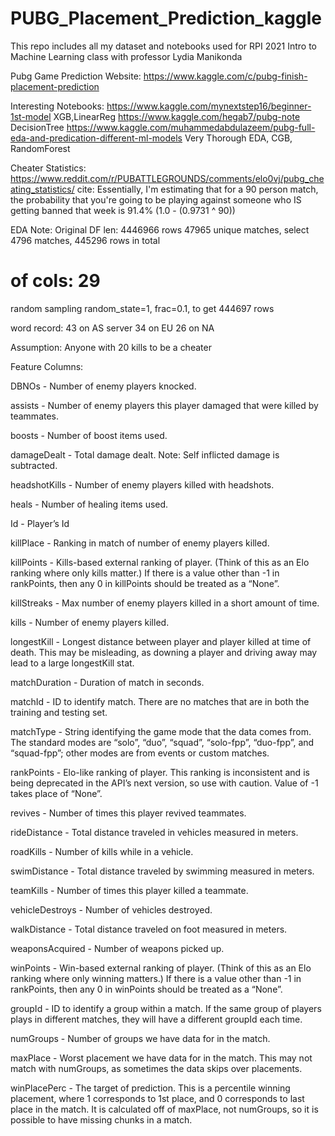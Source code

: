 # PUBG_Placement_Prediction_kaggle
 This repo includes all my dataset and notebooks used for RPI 2021 Intro to Machine Learning class with professor Lydia Manikonda

Pubg Game Prediction
Website: https://www.kaggle.com/c/pubg-finish-placement-prediction

Interesting Notebooks:
https://www.kaggle.com/mynextstep16/beginner-1st-model    XGB,LinearReg
https://www.kaggle.com/hegab7/pubg-note       DecisionTree
https://www.kaggle.com/muhammedabdulazeem/pubg-full-eda-and-predication-different-ml-models				Very Thorough EDA, CGB, RandomForest

Cheater Statistics:
https://www.reddit.com/r/PUBATTLEGROUNDS/comments/elo0vj/pubg_cheating_statistics/
cite:
Essentially, I'm estimating that for a 90 person match, the probability that you're going to be playing against someone who IS getting banned that week is 91.4% (1.0 - (0.9731 ^ 90))

EDA Note:
Original DF len: 4446966 rows
47965 unique matches, select 4796 matches, 445296 rows in total
# of cols: 29
random sampling random_state=1, frac=0.1, to get 444697 rows

word record: 
43 on AS server
34 on EU
26 on NA

Assumption: Anyone with 20 kills to be a cheater


Feature Columns:

DBNOs - Number of enemy players knocked.

assists - Number of enemy players this player damaged that were killed by teammates.

boosts - Number of boost items used.

damageDealt - Total damage dealt. Note: Self inflicted damage is subtracted.

headshotKills - Number of enemy players killed with headshots.

heals - Number of healing items used.

Id - Player’s Id

killPlace - Ranking in match of number of enemy players killed.

killPoints - Kills-based external ranking of player. (Think of this as an Elo ranking where only kills matter.) If there is a value other than -1 in rankPoints, 
then any 0 in killPoints should be treated as a “None”.

killStreaks - Max number of enemy players killed in a short amount of time.

kills - Number of enemy players killed.

longestKill - Longest distance between player and player killed at time of death. This may be misleading, as downing a player and driving away may lead to a 
large longestKill stat.

matchDuration - Duration of match in seconds.

matchId - ID to identify match. There are no matches that are in both the training and testing set.

matchType - String identifying the game mode that the data comes from. The standard modes are “solo”, “duo”, “squad”, “solo-fpp”, “duo-fpp”, and “squad-fpp”; 
other modes are from events or custom matches.

rankPoints - Elo-like ranking of player. This ranking is inconsistent and is being deprecated in the API’s next version, so use with caution. Value of -1 takes 
place of “None”.

revives - Number of times this player revived teammates.

rideDistance - Total distance traveled in vehicles measured in meters.

roadKills - Number of kills while in a vehicle.

swimDistance - Total distance traveled by swimming measured in meters.

teamKills - Number of times this player killed a teammate.

vehicleDestroys - Number of vehicles destroyed.

walkDistance - Total distance traveled on foot measured in meters.

weaponsAcquired - Number of weapons picked up.

winPoints - Win-based external ranking of player. (Think of this as an Elo ranking where only winning matters.) If there is a value other than -1 in rankPoints, 
then any 0 in winPoints should be treated as a “None”.

groupId - ID to identify a group within a match. If the same group of players plays in different matches, they will have a different groupId each time.

numGroups - Number of groups we have data for in the match.

maxPlace - Worst placement we have data for in the match. This may not match with numGroups, as sometimes the data skips over placements.

winPlacePerc - The target of prediction. This is a percentile winning placement, where 1 corresponds to 1st place, and 0 corresponds to last place in the match. 
It is calculated off of maxPlace, not numGroups, so it is possible to have missing chunks in a match.